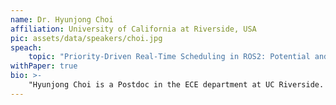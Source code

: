```yaml
---
name: Dr. Hyunjong Choi
affiliation: University of California at Riverside, USA
pic: assets/data/speakers/choi.jpg
speach:
    topic: "Priority-Driven Real-Time Scheduling in ROS2: Potential and Challenges"
withPaper: true
bio: >-
    "Hyunjong Choi is a Postdoc in the ECE department at UC Riverside. My research interests are real-time embedded systems, cyber–physical systems (CPS), and intelligent autonomous systems including self-driving vehicles, especially the design and implementation of a robust, and predictable scheduling algorithm with an analyzable framework under dynamic timing constraints."
---
```

